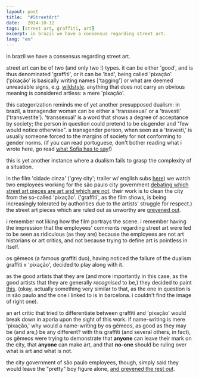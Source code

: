 ```yaml
---
layout: post
title:  "#StreetArt"
date:   2014-10-12
tags: [street art, graffiti, art]
excerpt: in brazil we have a consensus regarding street art.
lang: "en"
---
```


in brazil we have a consensus regarding street art.  

street art can be of two (and only two !) types.  it can be either 'good', and is thus denominated 'graffiti', or it can be 'bad', being called 'pixação'.  ('pixação' is basically writing names ['tagging'] or what are deemed unreadable signs, e.g. [wildstyle][1].  anything that does not carry an obvious meaning is considered artless: a mere 'pixação'. 

this categorization reminds me of yet another presupposed dualism: in brazil, a transgender woman can be either a 'transsexual' or a 'travesti' ('transvestite'). 'transsexual' is a word that shows a degree of acceptance by society; the person in question could pretend to be cisgender and "few would notice otherwise". a transgender person, when seen as a 'travesti,' is usually someone forced to the margins of society for not conforming to gender norms.  (if you can read portuguese, don't bother reading what i wrote here, go read [what Sofia has to say][2]!)

this is yet another instance where a dualism fails to grasp the complexity of a situation.  

in the film 'cidade cinza' ('grey city'; trailer  w/ english subs [here][3]) we watch two employees working for the são paulo city government [debating which street art pieces are art and which are not][4].  their work is to clean the city from the so-called 'pixação'.  ('graffiti', as the film shows, is being increasingly tolerated by authorities due to the artists' struggle for respect.)  the street art pieces which are ruled out as unworthy are [greyened out][5].  

i remember not liking how the film portrays the scene.  i remember having the impression that the employees' comments regarding street art were led to be seen as ridiculous (as they are) because the employees are not art historians or art critics, and not because trying to define art is pointless in itself.


os gêmeos (a famous graffiti duo), having noticed the failure of the dualism graffiti x 'pixação', decided to play along with it.  

as the good artists that they are (and more importantly in this case, as the good artists that they are generally _recognised_ to be,) they decided to paint [this][6].  (okay, actually something very similar to that, as the one in question is in são paulo and the one i linked to is in barcelona.  i couldn't find the image of right one).

an art critic that tried to differentiate between graffiti and 'pixação' would break down in aporia upon the sight of this work.  if name-writing is mere 'pixação,' why would a name-writing by os gêmeos, as good as they may be (and are,) be any different?  with this graffiti (and several others, in fact), os gêmeos were trying to demonstrate that __anyone__ can leave their mark on the city, that __anyone__ can make art, and that __no-one__ should be ruling over what is art and what is not.  

the city government of são paulo employees, though, simply said they would leave the "pretty" boy figure alone, [and greyened the rest out][7].  

[1]: http://www.fatcap.com/graffiti-style/wildstyle-1/pictures.html
[2]: http://www.oestigmatrans.org/qual-e-a-diferenca-entre-a-travesti-e-a-transexual/
[3]: https://www.youtube.com/watch?v=7NpppZaGfJo
[4]: https://www.youtube.com/watch?v=jumIQ47TQPo
[5]: http://youtu.be/LZsxPBWuH8k?t=23s
[6]: http://www.fatcap.com/graffiti/12928-os-gemeos-barcelona.html
[7]: https://www.youtube.com/watch?v=LZsxPBWuH8k
 